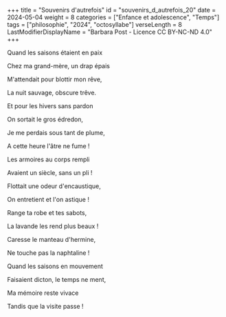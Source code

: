 +++
title = "Souvenirs d'autrefois"
id = "souvenirs_d_autrefois_20"
date = 2024-05-04
weight = 8
categories = ["Enfance et adolescence", "Temps"]
tags = ["philosophie", "2024", "octosyllabe"]
verseLength = 8
LastModifierDisplayName = "Barbara Post - Licence CC BY-NC-ND 4.0"
+++

Quand les saisons étaient en paix

Chez ma grand-mère, un drap épais

M'attendait pour blottir mon rêve,

La nuit sauvage, obscure trêve.

Et pour les hivers sans pardon

On sortait le gros édredon,

Je me perdais sous tant de plume,

A cette heure l'âtre ne fume !

Les armoires au corps rempli

Avaient un siècle, sans un pli !

Flottait une odeur d'encaustique,

On entretient et l'on astique !

Range ta robe et tes sabots,

La lavande les rend plus beaux !

Caresse le manteau d'hermine,

Ne touche pas la naphtaline !

Quand les saisons en mouvement

Faisaient dicton, le temps ne ment,

Ma mémoire reste vivace

Tandis que la visite passe !
